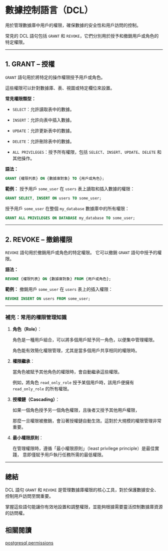 # 數據控制語言（DCL）

用於管理數據庫中用戶的權限，確保數據的安全性和用戶訪問的控制。

常見的 DCL 語句包括 `GRANT` 和 `REVOKE`，它們分別用於授予和撤銷用戶或角色的特定權限。

---

## 1. **GRANT** – 授權

`GRANT` 語句用於將特定的操作權限授予用戶或角色。

這些權限可以針對數據庫、表、視圖或特定欄位來設置。

**常見權限類型：**

- `SELECT`：允許讀取表中的數據。

- `INSERT`：允許向表中插入數據。

- `UPDATE`：允許更新表中的數據。

- `DELETE`：允許刪除表中的數據。

- `ALL PRIVILEGES`：授予所有權限，包括 `SELECT`、`INSERT`、`UPDATE`、`DELETE` 和其他操作。

**語法：**

```sql
GRANT {權限列表} ON {數據庫對象} TO {用戶或角色};
```

**範例：** 授予用戶 `some_user` 在 `users` 表上讀取和插入數據的權限：

```sql
GRANT SELECT, INSERT ON users TO some_user;
```

授予用戶 `some_user` 在整個 `my_database` 數據庫中的所有權限：

```sql
GRANT ALL PRIVILEGES ON DATABASE my_database TO some_user;
```

---

## 2. **REVOKE** – 撤銷權限

`REVOKE` 語句用於撤銷用戶或角色的特定權限。 它可以撤銷 `GRANT` 語句中授予的權限。

**語法：**

```sql
REVOKE {權限列表} ON {數據庫對象} FROM {用戶或角色};
```

**範例：** 撤銷用戶 `some_user` 在 `users` 表上的插入權限：

```sql
REVOKE INSERT ON users FROM some_user;
```

---

### 補充：常用的權限管理知識

1. **角色（Role）**：

   角色是一種用戶組合，可以將多個用戶賦予同一角色，以便集中管理權限。

   角色能有效簡化權限管理，尤其是當多個用戶共享相同的權限時。

2. **權限繼承**：

   當角色被賦予其他角色的權限時，會自動繼承這些權限。

   例如，將角色 `read_only_role` 授予某個用戶時，該用戶便擁有 `read_only_role` 的所有權限。

3. **授權鏈（Cascading）**：

   如果一個角色授予另一個角色權限，且後者又授予其他用戶權限，

   那麼一旦權限被撤銷，會沿著授權鏈自動生效。這對於大規模的權限管理非常重要。

4. **最小權限原則**：

   在管理權限時，遵循「最小權限原則」（least privilege principle）是最佳實踐，
   意即僅賦予用戶執行任務所需的最低權限。

---

## 總結

DCL 語句 `GRANT` 和 `REVOKE` 是管理數據庫權限的核心工具，對於保護數據安全、控制用戶訪問至關重要。

掌握這些語句能讓你有效地設置和調整權限，並能夠根據需要靈活控制數據庫資源的訪問權。

## 相關閱讀

[postgresql permissions](https://officeguide.cc/postgresql-database-users-and-roles-configuration-tutorial)
